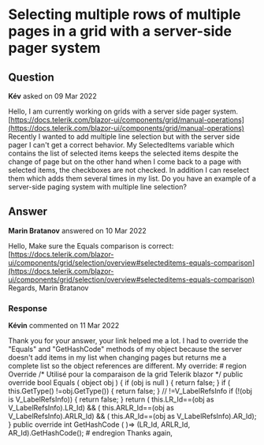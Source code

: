 # Selecting multiple rows of multiple pages in a grid with a server-side pager system

## Question

**Kév** asked on 09 Mar 2022

Hello, I am currently working on grids with a server side pager system. [https://docs.telerik.com/blazor-ui/components/grid/manual-operations](https://docs.telerik.com/blazor-ui/components/grid/manual-operations) Recently I wanted to add multiple line selection but with the server side pager I can't get a correct behavior. My SelectedItems variable which contains the list of selected items keeps the selected items despite the change of page but on the other hand when I come back to a page with selected items, the checkboxes are not checked. In addition I can reselect them which adds them several times in my list. Do you have an example of a server-side paging system with multiple line selection?

## Answer

**Marin Bratanov** answered on 10 Mar 2022

Hello, Make sure the Equals comparison is correct: [https://docs.telerik.com/blazor-ui/components/grid/selection/overview#selecteditems-equals-comparison](https://docs.telerik.com/blazor-ui/components/grid/selection/overview#selecteditems-equals-comparison) Regards, Marin Bratanov

### Response

**Kévin** commented on 11 Mar 2022

Thank you for your answer, your link helped me a lot. I had to override the "Equals" and "GetHashCode" methods of my object because the server doesn't add items in my list when changing pages but returns me a complete list so the object references are different. My override: # region Override /* Utilisé pour la comparaison de la grid Telerik blazor */ public override bool Equals ( object obj ) { if (obj is null )
{ return false;
} if ( this.GetType() !=obj.GetType())
{ return false;
} // !=V_LabelRefsInfo if (!(obj is V_LabelRefsInfo))
{ return false;
} return ( this.LR_Id==(obj as V_LabelRefsInfo).LR_Id)
&& ( this.ARLR_Id==(obj as V_LabelRefsInfo).ARLR_Id)
&& ( this.AR_Id==(obj as V_LabelRefsInfo).AR_Id);
} public override int GetHashCode ( )=> (LR_Id, ARLR_Id, AR_Id).GetHashCode(); # endregion Thanks again,
